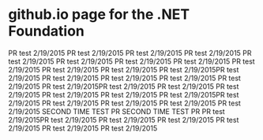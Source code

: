 # github.io page for the .NET Foundation
PR test 2/19/2015
PR test 2/19/2015
PR test 2/19/2015
PR test 2/19/2015
PR test 2/19/2015
PR test 2/19/2015
PR test 2/19/2015
PR test 2/19/2015
PR test 2/19/2015
PR test 2/19/2015
PR test 2/19/2015
PR test 2/19/2015PR test 2/19/2015
PR test 2/19/2015
PR test 2/19/2015
PR test 2/19/2015
PR test 2/19/2015
PR test 2/19/2015PR test 2/19/2015
PR test 2/19/2015
PR test 2/19/2015
PR test 2/19/2015
PR test 2/19/2015
PR test 2/19/2015PR test 2/19/2015
PR test 2/19/2015
PR test 2/19/2015
PR test 2/19/2015
PR test 2/19/2015
SECOND TIME TEST PR
SECOND TIME TEST PR
PR test 2/19/2015PR test 2/19/2015
PR test 2/19/2015
PR test 2/19/2015
PR test 2/19/2015
PR test 2/19/2015
PR test 2/19/2015
